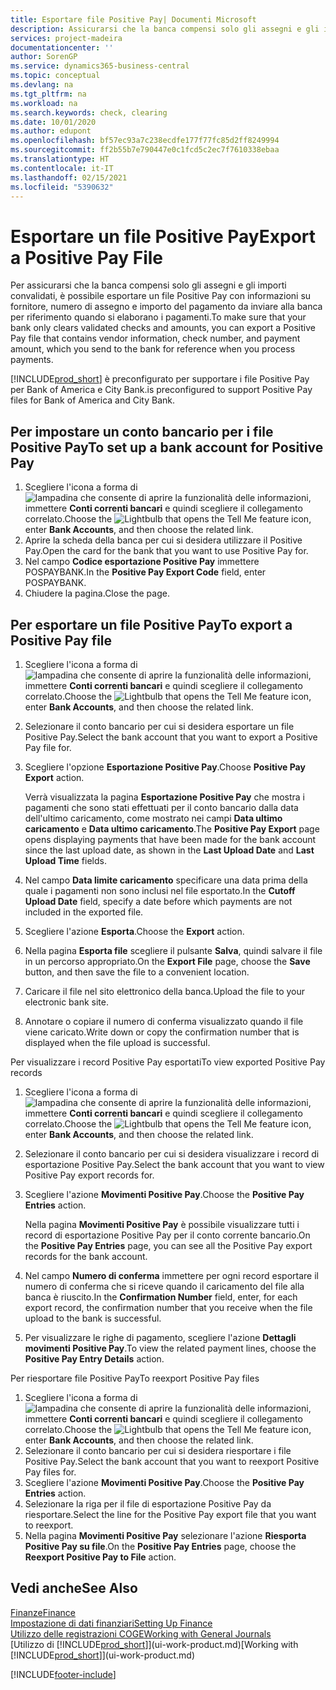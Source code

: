 ```yaml
---
title: Esportare file Positive Pay| Documenti Microsoft
description: Assicurarsi che la banca compensi solo gli assegni e gli importi convalidati tramite l'esportazione di file Positive Pay che contengano informazioni sul fornitore e pagamento.
services: project-madeira
documentationcenter: ''
author: SorenGP
ms.service: dynamics365-business-central
ms.topic: conceptual
ms.devlang: na
ms.tgt_pltfrm: na
ms.workload: na
ms.search.keywords: check, clearing
ms.date: 10/01/2020
ms.author: edupont
ms.openlocfilehash: bf57ec93a7c238ecdfe177f77fc85d2ff8249994
ms.sourcegitcommit: ff2b55b7e790447e0c1fcd5c2ec7f7610338ebaa
ms.translationtype: HT
ms.contentlocale: it-IT
ms.lasthandoff: 02/15/2021
ms.locfileid: "5390632"
---
```

# <a name="export-a-positive-pay-file"></a><span data-ttu-id="0d271-103">Esportare un file Positive Pay</span><span class="sxs-lookup"><span data-stu-id="0d271-103">Export a Positive Pay File</span></span>
<span data-ttu-id="0d271-104">Per assicurarsi che la banca compensi solo gli assegni e gli importi convalidati, è possibile esportare un file Positive Pay con informazioni su fornitore, numero di assegno e importo del pagamento da inviare alla banca per riferimento quando si elaborano i pagamenti.</span><span class="sxs-lookup"><span data-stu-id="0d271-104">To make sure that your bank only clears validated checks and amounts, you can export a Positive Pay file that contains vendor information, check number, and payment amount, which you send to the bank for reference when you process payments.</span></span>

[!INCLUDE[prod_short](includes/prod_short.md)] <span data-ttu-id="0d271-105">è preconfigurato per supportare i file Positive Pay per Bank of America e City Bank.</span><span class="sxs-lookup"><span data-stu-id="0d271-105">is preconfigured to support Positive Pay files for Bank of America and City Bank.</span></span>

## <a name="to-set-up-a-bank-account-for-positive-pay"></a><span data-ttu-id="0d271-106">Per impostare un conto bancario per i file Positive Pay</span><span class="sxs-lookup"><span data-stu-id="0d271-106">To set up a bank account for Positive Pay</span></span>
1. <span data-ttu-id="0d271-107">Scegliere l'icona a forma di ![lampadina che consente di aprire la funzionalità delle informazioni](media/ui-search/search_small.png "Informazioni sull'operazione che si desidera eseguire"), immettere **Conti correnti bancari** e quindi scegliere il collegamento correlato.</span><span class="sxs-lookup"><span data-stu-id="0d271-107">Choose the ![Lightbulb that opens the Tell Me feature](media/ui-search/search_small.png "Tell me what you want to do") icon, enter **Bank Accounts**, and then choose the related link.</span></span>
2. <span data-ttu-id="0d271-108">Aprire la scheda della banca per cui si desidera utilizzare il Positive Pay.</span><span class="sxs-lookup"><span data-stu-id="0d271-108">Open the card for the bank that you want to use Positive Pay for.</span></span>
3. <span data-ttu-id="0d271-109">Nel campo **Codice esportazione Positive Pay** immettere POSPAYBANK.</span><span class="sxs-lookup"><span data-stu-id="0d271-109">In the **Positive Pay Export Code** field, enter POSPAYBANK.</span></span>
4. <span data-ttu-id="0d271-110">Chiudere la pagina.</span><span class="sxs-lookup"><span data-stu-id="0d271-110">Close the page.</span></span>

## <a name="to-export-a-positive-pay-file"></a><span data-ttu-id="0d271-111">Per esportare un file Positive Pay</span><span class="sxs-lookup"><span data-stu-id="0d271-111">To export a Positive Pay file</span></span>
1. <span data-ttu-id="0d271-112">Scegliere l'icona a forma di ![lampadina che consente di aprire la funzionalità delle informazioni](media/ui-search/search_small.png "Informazioni sull'operazione che si desidera eseguire"), immettere **Conti correnti bancari** e quindi scegliere il collegamento correlato.</span><span class="sxs-lookup"><span data-stu-id="0d271-112">Choose the ![Lightbulb that opens the Tell Me feature](media/ui-search/search_small.png "Tell me what you want to do") icon, enter **Bank Accounts**, and then choose the related link.</span></span>
2. <span data-ttu-id="0d271-113">Selezionare il conto bancario per cui si desidera esportare un file Positive Pay.</span><span class="sxs-lookup"><span data-stu-id="0d271-113">Select the bank account that you want to export a Positive Pay file for.</span></span>
3. <span data-ttu-id="0d271-114">Scegliere l'opzione **Esportazione Positive Pay**.</span><span class="sxs-lookup"><span data-stu-id="0d271-114">Choose **Positive Pay Export** action.</span></span>

    <span data-ttu-id="0d271-115">Verrà visualizzata la pagina **Esportazione Positive Pay** che mostra i pagamenti che sono stati effettuati per il conto bancario dalla data dell'ultimo caricamento, come mostrato nei campi **Data ultimo caricamento** e **Data ultimo caricamento**.</span><span class="sxs-lookup"><span data-stu-id="0d271-115">The **Positive Pay Export** page opens displaying payments that have been made for the bank account since the last upload date, as shown in the **Last Upload Date** and **Last Upload Time** fields.</span></span>
4. <span data-ttu-id="0d271-116">Nel campo **Data limite caricamento** specificare una data prima della quale i pagamenti non sono inclusi nel file esportato.</span><span class="sxs-lookup"><span data-stu-id="0d271-116">In the **Cutoff Upload Date** field, specify a date before which payments are not included in the exported file.</span></span>
5. <span data-ttu-id="0d271-117">Scegliere l'azione **Esporta**.</span><span class="sxs-lookup"><span data-stu-id="0d271-117">Choose the **Export** action.</span></span>
6. <span data-ttu-id="0d271-118">Nella pagina **Esporta file** scegliere il pulsante **Salva**, quindi salvare il file in un percorso appropriato.</span><span class="sxs-lookup"><span data-stu-id="0d271-118">On the **Export File** page, choose the **Save** button, and then save the file to a convenient location.</span></span>
7. <span data-ttu-id="0d271-119">Caricare il file nel sito elettronico della banca.</span><span class="sxs-lookup"><span data-stu-id="0d271-119">Upload the file to your electronic bank site.</span></span>
8. <span data-ttu-id="0d271-120">Annotare o copiare il numero di conferma visualizzato quando il file viene caricato.</span><span class="sxs-lookup"><span data-stu-id="0d271-120">Write down or copy the confirmation number that is displayed when the file upload is successful.</span></span>

<span data-ttu-id="0d271-121">Per visualizzare i record Positive Pay esportati</span><span class="sxs-lookup"><span data-stu-id="0d271-121">To view exported Positive Pay records</span></span>

1. <span data-ttu-id="0d271-122">Scegliere l'icona a forma di ![lampadina che consente di aprire la funzionalità delle informazioni](media/ui-search/search_small.png "Informazioni sull'operazione che si desidera eseguire"), immettere **Conti correnti bancari** e quindi scegliere il collegamento correlato.</span><span class="sxs-lookup"><span data-stu-id="0d271-122">Choose the ![Lightbulb that opens the Tell Me feature](media/ui-search/search_small.png "Tell me what you want to do") icon, enter **Bank Accounts**, and then choose the related link.</span></span>
2. <span data-ttu-id="0d271-123">Selezionare il conto bancario per cui si desidera visualizzare i record di esportazione Positive Pay.</span><span class="sxs-lookup"><span data-stu-id="0d271-123">Select the bank account that you want to view Positive Pay export records for.</span></span>
3. <span data-ttu-id="0d271-124">Scegliere l'azione **Movimenti Positive Pay**.</span><span class="sxs-lookup"><span data-stu-id="0d271-124">Choose the **Positive Pay Entries** action.</span></span>

    <span data-ttu-id="0d271-125">Nella pagina **Movimenti Positive Pay** è possibile visualizzare tutti i record di esportazione Positive Pay per il conto corrente bancario.</span><span class="sxs-lookup"><span data-stu-id="0d271-125">On the **Positive Pay Entries** page, you can see all the Positive Pay export records for the bank account.</span></span>
4. <span data-ttu-id="0d271-126">Nel campo **Numero di conferma** immettere per ogni record esportare il numero di conferma che si riceve quando il caricamento del file alla banca è riuscito.</span><span class="sxs-lookup"><span data-stu-id="0d271-126">In the **Confirmation Number** field, enter, for each export record, the confirmation number that you receive when the file upload to the bank is successful.</span></span>
5. <span data-ttu-id="0d271-127">Per visualizzare le righe di pagamento, scegliere l'azione **Dettagli movimenti Positive Pay**.</span><span class="sxs-lookup"><span data-stu-id="0d271-127">To view the related payment lines, choose the **Positive Pay Entry Details** action.</span></span>

<span data-ttu-id="0d271-128">Per riesportare file Positive Pay</span><span class="sxs-lookup"><span data-stu-id="0d271-128">To reexport Positive Pay files</span></span>

1. <span data-ttu-id="0d271-129">Scegliere l'icona a forma di ![lampadina che consente di aprire la funzionalità delle informazioni](media/ui-search/search_small.png "Informazioni sull'operazione che si desidera eseguire"), immettere **Conti correnti bancari** e quindi scegliere il collegamento correlato.</span><span class="sxs-lookup"><span data-stu-id="0d271-129">Choose the ![Lightbulb that opens the Tell Me feature](media/ui-search/search_small.png "Tell me what you want to do") icon, enter **Bank Accounts**, and then choose the related link.</span></span>
2. <span data-ttu-id="0d271-130">Selezionare il conto bancario per cui si desidera riesportare i file Positive Pay.</span><span class="sxs-lookup"><span data-stu-id="0d271-130">Select the bank account that you want to reexport Positive Pay files for.</span></span>
3. <span data-ttu-id="0d271-131">Scegliere l'azione **Movimenti Positive Pay**.</span><span class="sxs-lookup"><span data-stu-id="0d271-131">Choose the **Positive Pay Entries** action.</span></span>
4. <span data-ttu-id="0d271-132">Selezionare la riga per il file di esportazione Positive Pay da riesportare.</span><span class="sxs-lookup"><span data-stu-id="0d271-132">Select the line for the Positive Pay export file that you want to reexport.</span></span>
5. <span data-ttu-id="0d271-133">Nella pagina **Movimenti Positive Pay** selezionare l'azione **Riesporta Positive Pay su file**.</span><span class="sxs-lookup"><span data-stu-id="0d271-133">On the **Positive Pay Entries** page, choose the **Reexport Positive Pay to File** action.</span></span>

## <a name="see-also"></a><span data-ttu-id="0d271-134">Vedi anche</span><span class="sxs-lookup"><span data-stu-id="0d271-134">See Also</span></span>
[<span data-ttu-id="0d271-135">Finanze</span><span class="sxs-lookup"><span data-stu-id="0d271-135">Finance</span></span>](finance.md)  
[<span data-ttu-id="0d271-136">Impostazione di dati finanziari</span><span class="sxs-lookup"><span data-stu-id="0d271-136">Setting Up Finance</span></span>](finance-setup-finance.md)  
[<span data-ttu-id="0d271-137">Utilizzo delle registrazioni COGE</span><span class="sxs-lookup"><span data-stu-id="0d271-137">Working with General Journals</span></span>](ui-work-general-journals.md)  
<span data-ttu-id="0d271-138">[Utilizzo di [!INCLUDE[prod_short](includes/prod_short.md)]](ui-work-product.md)</span><span class="sxs-lookup"><span data-stu-id="0d271-138">[Working with [!INCLUDE[prod_short](includes/prod_short.md)]](ui-work-product.md)</span></span>


[!INCLUDE[footer-include](includes/footer-banner.md)]